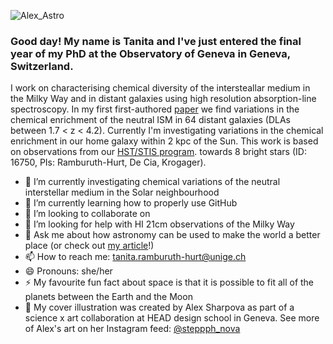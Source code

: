 ![Alex_Astro](https://github.com/tanita-rh/tanita-rh/assets/44651915/88eef3ed-ccc1-45c3-bd19-ecc1d2a02a0d)

### Good day! My name is Tanita and I've just entered the final year of my PhD at the Observatory of Geneva in Geneva, Switzerland.

I work on characterising chemical diversity of the intersteallar medium in the Milky Way and in distant galaxies using high resolution absorption-line spectroscopy. In my first first-authored [paper](https://arxiv.org/abs/2302.00131) we find variations in the chemical enrichment of the neutral ISM in 64 distant galaxies (DLAs between 1.7 < z < 4.2). Currently I'm investigating variations in the chemical enrichment in our home galaxy within 2 kpc of the Sun. This work is based on observations from our [HST/STIS program](https://www.stsci.edu/hst/observing/program-information?id=16750&observatory=HST&pi=1). towards 8 bright stars (ID: 16750, PIs: Ramburuth-Hurt, De Cia, Krogager). 

- 🔭 I’m currently investigating chemical variations of the neutral interstellar medium in the Solar neighbourhood
- 🌱 I’m currently learning how to properly use GitHub
- 👯 I’m looking to collaborate on 
- 🤔 I’m looking for help with HI 21cm observations of the Milky Way
- 💬 Ask me about how astronomy can be used to make the world a better place (or check out [my article](https://www.astro4dev.org/can-astronomy-make-the-world-a-better-place/#:~:text=Through%20the%20OAD%2C%20projects%20based,and%20social%20and%20environmental%20sustainability.)!)
- 📫 How to reach me: tanita.ramburuth-hurt@unige.ch
- 😄 Pronouns: she/her
- ⚡ My favourite fun fact about space is that it is possible to fit all of the planets between the Earth and the Moon
- 🎨 My cover illustration was created by Alex Sharpova as part of a science x art collaboration at HEAD design school in Geneva. See more of Alex's art on her Instagram feed: [@steppph_nova](https://www.instagram.com/steppph_nova/) 


